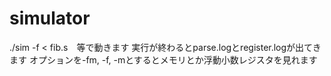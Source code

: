 # simulator
./sim -f < fib.s　等で動きます
実行が終わるとparse.logとregister.logが出てきます
オプションを-fm, -f, -mとするとメモリとか浮動小数レジスタを見れます
